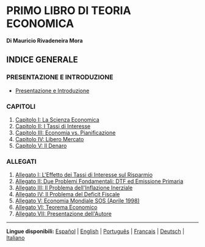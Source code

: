 # PRIMO LIBRO DI TEORIA ECONOMICA

**Di Mauricio Rivadeneira Mora**

## INDICE GENERALE

### PRESENTAZIONE E INTRODUZIONE
- [Presentazione e Introduzione](01-presentacion-introduccion-it.md)

### CAPITOLI

1. [Capitolo I: La Scienza Economica](02-capitulo-i-ciencia-economica-it.md)
2. [Capitolo II: I Tassi di Interesse](03-capitulo-ii-tasas-interes-it.md)
3. [Capitolo III: Economia vs. Pianificazione](04-capitulo-iii-economia-vs-planificacion-it.md)
4. [Capitolo IV: Libero Mercato](05-capitulo-iv-libre-mercado-it.md)
5. [Capitolo V: Il Denaro](06-capitulo-v-dinero-it.md)

### ALLEGATI

1. [Allegato I: L'Effetto dei Tassi di Interesse sul Risparmio](08-anexo-01-ahorro-tasa-interes-it.md)
2. [Allegato II: Due Problemi Fondamentali: DTF ed Emissione Primaria](09-anexo-02-dtf-emision-primaria-it.md)
3. [Allegato III: Il Problema dell'Inflazione Inerziale](10-anexo-03-inflacion-inercial-it.md)
4. [Allegato IV: Il Problema del Deficit Fiscale](11-anexo-04-deficit-fiscal-it.md)
5. [Allegato V: Economia Mondiale SOS (Aprile 1998)](12-anexo-05-economia-mundial-sos-it.md)
6. [Allegato VI: Teorema Economico](13-anexo-06-teorema-economico-it.md)
7. [Allegato VII: Presentazione dell'Autore](14-anexo-07-presentacion-autor-it.md)

---

**Lingue disponibili:** [Español](00-indice-general-es.md) | [English](00-indice-general-en.md) | [Português](00-indice-general-pt.md) | [Français](00-indice-general-fr.md) | [Deutsch](00-indice-general-de.md) | [Italiano](00-indice-general-it.md)
